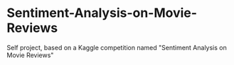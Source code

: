 # Sentiment-Analysis-on-Movie-Reviews
Self project, based on a Kaggle competition named "Sentiment Analysis on Movie Reviews"
